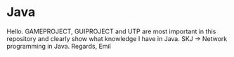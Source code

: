 # Java

Hello.
GAMEPROJECT, GUIPROJECT and UTP are most important in this repository and clearly show what knowledge I have in Java. SKJ -> Network programming in Java.
Regards, Emil
